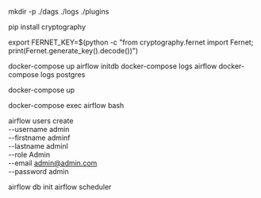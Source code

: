 mkdir -p ./dags ./logs ./plugins

pip install cryptography

export FERNET_KEY=$(python -c "from cryptography.fernet import Fernet; print(Fernet.generate_key().decode())")

docker-compose up airflow initdb
docker-compose logs airflow
docker-compose logs postgres

docker-compose up

docker-compose exec airflow bash

airflow users create \
    --username admin \
    --firstname adminf \
    --lastname adminl \
    --role Admin \
    --email admin@admin.com \
    --password admin

airflow db init
airflow scheduler




